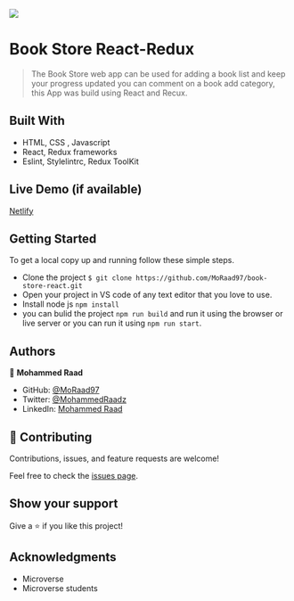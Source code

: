 ![](https://img.shields.io/badge/Microverse-blueviolet)

# Book Store React-Redux

> The Book Store web app can be used for adding a book list and keep your progress updated you can comment on a book add category, this App was build using React and Recux.


## Built With

- HTML, CSS , Javascript
- React, Redux frameworks
- Eslint, Stylelintrc, Redux ToolKit

## Live Demo (if available)

[Netlify](https://beamish-lebkuchen-b81437.netlify.app/)


## Getting Started
To get a local copy up and running follow these simple steps.

- Clone the project `$ git clone https://github.com/MoRaad97/book-store-react.git`
- Open your project in VS code of any text editor that you love to use.
- Install node js `npm install`
- you can bulid the project `npm run build` and run it using the browser or live server or you can run it using `npm run start`.

## Authors

👤 **Mohammed Raad**

- GitHub: [@MoRaad97](https://github.com/MoRaad97)
- Twitter: [@MohammedRaadz](https://twitter.com/MohammedRaadz)
- LinkedIn: [Mohammed Raad](linkedin.com/in/mohammed-raad-600176210)

## 🤝 Contributing

Contributions, issues, and feature requests are welcome!

Feel free to check the [issues page](../../issues/).

## Show your support

Give a ⭐️ if you like this project!

## Acknowledgments

- Microverse
- Microverse students 
